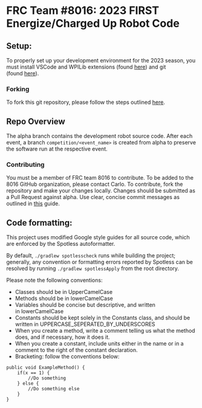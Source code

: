 # **FRC Team #8016: 2023 FIRST Energize/Charged Up Robot Code**

## **Setup:**

To properly set up your development environment for the 2023 season, you must install VSCode and WPILib extensions (found [here](https://docs.wpilib.org/en/stable/docs/zero-to-robot/step-2/wpilib-setup.html)) and git (found [here](https://git-scm.com/)).

### **Forking**

To fork this git repository, please follow the steps outlined [here](https://docs.github.com/en/get-started/quickstart/fork-a-repo).

## **Repo Overview**

The alpha branch contains the development robot source code. After each event, a branch ``competition/<event_name>`` is created from alpha to preserve the software run at the respective event.

### **Contributing**

You must be a member of FRC team 8016 to contribute. To be added to the 8016 GitHub organization, please contact Carlo. To contribute, fork the repository and make your changes locally. Changes should be submitted as a Pull Request against alpha. Use clear, concise commit messages as outlined in [this](https://cbea.ms/git-commit/#seven-rules) guide.

## **Code formatting:**

This project uses modified Google style guides for all source code, which are enforced by the Spotless autoformatter.

By default, ``./gradlew spotlesscheck`` runs while building the project; generally, any convention or formatting errors reported by Spotless can be resolved by running ``./gradlew spotlessApply`` from the root directory.

Please note the following conventions:

- Classes should be in UpperCamelCase
- Methods should be in lowerCamelCase
- Variables should be concise but descriptive, and written in lowerCamelCase
- Constants should be kept solely in the Constants class, and should be written in UPPERCASE_SEPERATED_BY_UNDERSCORES
- When you create a method, write a comment telling us what the method does, and if necessary, how it does it.
- When you create a constant, include units either in the name or in a comment to the right of the constant declaration.
- Bracketing: follow the conventions below:
```
public void ExampleMethod() {
    if(x == 1) {
        //Do something
    } else {
        //Do something else
    }
}
```
